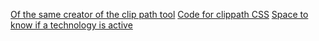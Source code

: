 [Of the same creator of the clip path tool](https://bennettfeely.com/)
[Code for clippath CSS](https://bennettfeely.com/clippy/)
[Space to know if a technology is active](https://caniuse.com/?search=object)